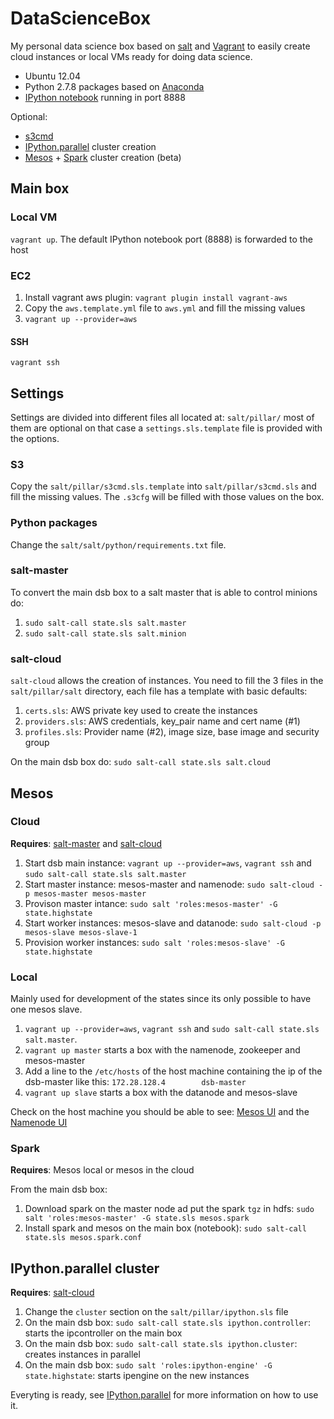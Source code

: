 # DataScienceBox

My personal data science box based on [salt](http://www.saltstack.com/) and
[Vagrant](http://vagrantup.com/) to easily create cloud instances or local VMs
ready for doing data science.

- Ubuntu 12.04
- Python 2.7.8 packages based on [Anaconda](http://continuum.io/downloads)
- [IPython notebook](http://ipython.org/notebook.html) running in port 8888

Optional:

- [s3cmd](http://s3tools.org/s3cmd)
- [IPython.parallel](http://ipython.org/ipython-doc/dev/parallel/) cluster creation
- [Mesos](http://mesos.apache.org/) + [Spark](https://spark.apache.org/)
cluster creation (beta)

## Main box

### Local VM

`vagrant up`. The default IPython notebook port (8888) is forwarded
to the host

### EC2

1. Install vagrant aws plugin: `vagrant plugin install vagrant-aws`
2. Copy the `aws.template.yml` file to `aws.yml` and fill the missing values
3. `vagrant up --provider=aws`

#### SSH

`vagrant ssh`

## Settings

Settings are divided into different files all located at: `salt/pillar/`
most of them are optional on that case a `settings.sls.template` file is
provided with the options.

### S3

Copy the `salt/pillar/s3cmd.sls.template` into `salt/pillar/s3cmd.sls`
and fill the missing values. The `.s3cfg` will be filled with those values
on the box.

### Python packages

Change the `salt/salt/python/requirements.txt` file.

### salt-master

To convert the main dsb box to a salt master that is able to control minions do:

1. `sudo salt-call state.sls salt.master`
2. `sudo salt-call state.sls salt.minion`

### salt-cloud

`salt-cloud` allows the creation of instances.
You need to fill the 3 files in the `salt/pillar/salt` directory, each file has
a template with basic defaults:

1. `certs.sls`: AWS private key used to create the instances
2. `providers.sls`: AWS credentials, key_pair name and cert name (#1)
3. `profiles.sls`: Provider name (#2), image size, base image and security group

On the main dsb box do: `sudo salt-call state.sls salt.cloud`

## Mesos

### Cloud

**Requires**: [salt-master](#salt-cloud) and [salt-cloud](#salt-cloud)

1. Start dsb main instance:
`vagrant up --provider=aws`, `vagrant ssh` and `sudo salt-call state.sls salt.master`
2. Start master instance: mesos-master and namenode:
`sudo salt-cloud -p mesos-master mesos-master`
3. Provison master intance:
`sudo salt 'roles:mesos-master' -G state.highstate`
4. Start worker instances: mesos-slave and datanode:
`sudo salt-cloud -p mesos-slave mesos-slave-1`
5. Provision worker instances:
`sudo salt 'roles:mesos-slave' -G state.highstate`

### Local

Mainly used for development of the states since its only possible to have one
mesos slave.

1. `vagrant up --provider=aws`, `vagrant ssh` and
`sudo salt-call state.sls salt.master`.
2. `vagrant up master` starts a box with the namenode, zookeeper and mesos-master
3. Add a line to the `/etc/hosts` of the host machine containing the ip of the
dsb-master like this: `172.28.128.4        dsb-master`
3. `vagrant up slave` starts a box with the datanode and mesos-slave

Check on the host machine you should be able to see:
[Mesos UI](http://localhost:5050) and the [Namenode UI](http://localhost:50070)

### Spark

**Requires**: Mesos local or mesos in the cloud

From the main dsb box:

1. Download spark on the master node ad put the spark `tgz` in  hdfs:
`sudo salt 'roles:mesos-master' -G state.sls mesos.spark`
2. Install spark and mesos on the main box (notebook):
`sudo salt-call state.sls mesos.spark.conf`

## IPython.parallel cluster

**Requires**: [salt-cloud](#salt-cloud)

1. Change the `cluster` section on the `salt/pillar/ipython.sls` file
2. On the main dsb box: `sudo salt-call state.sls ipython.controller`:
starts the ipcontroller on the main box
3. On the main dsb box: `sudo salt-call state.sls ipython.cluster`:
creates instances in parallel
4. On the main dsb box: `sudo salt 'roles:ipython-engine' -G state.highstate`:
starts ipengine on the new instances

Everyting is ready, see [IPython.parallel](http://ipython.org/ipython-doc/dev/parallel/)
for more information on how to use it.
